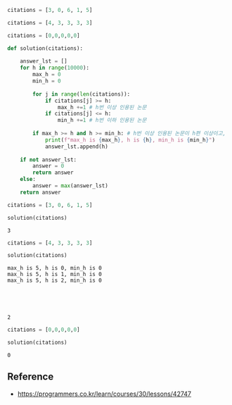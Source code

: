 ```python
citations = [3, 0, 6, 1, 5]
```


```python
citations = [4, 3, 3, 3, 3]
```


```python
citations = [0,0,0,0,0]
```


```python
def solution(citations):
    
    answer_lst = []
    for h in range(10000):
        max_h = 0
        min_h = 0
        
        for j in range(len(citations)):
            if citations[j] >= h:
                max_h +=1 # h번 이상 인용된 논문
            if citations[j] <= h:
                min_h +=1 # h번 이하 인용된 논문 
        
        if max_h >= h and h >= min_h: # h번 이상 인용된 논문이 h편 이상이고, 나머지 논문이 h번 이하 인용된 경우 
            print(f"max_h is {max_h}, h is {h}, min_h is {min_h}")
            answer_lst.append(h)
    
    if not answer_lst:
        answer = 0
        return answer
    else:
        answer = max(answer_lst)
    return answer
```


```python
citations = [3, 0, 6, 1, 5]
```


```python
solution(citations)
```




    3




```python
citations = [4, 3, 3, 3, 3]
```


```python
solution(citations)
```

    max_h is 5, h is 0, min_h is 0
    max_h is 5, h is 1, min_h is 0
    max_h is 5, h is 2, min_h is 0
    




    2




```python
citations = [0,0,0,0,0]
```


```python
solution(citations)
```




    0



## Reference

- https://programmers.co.kr/learn/courses/30/lessons/42747
